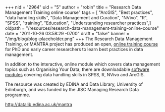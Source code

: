 +++
nid = "2964"
uid = "5"
author = "robin"
title = "Research Data Management Training online course"
tags = [ "ArcGIS", "Best practices", "data handling skills", "Data Management and Curation", "NVivo", "R", "SPSS", "training", "Education", "Understanding researcher practices",]
oldpath = "/resources/research-data-management-training-online-course"
date = "2011-10-26 03:58:29 -0700"
draft = "false"
banner = "/img/blog/blog-placeholder.png"
+++
The Research Data Management Training, or MANTRA project has produced an
open, [online training course](http://datalib.edina.ac.uk/mantra) for
PhD and early career researchers to learn best practices in data
management.

In addition to the interactive, online module which covers data
management topics such as Organising Your Data, there are downloadable
[software
modules](http://datalib.edina.ac.uk/mantra/softwarepracticals.html)
covering data handling skills in SPSS, R, NVivo and ArcGIS.

The resource was created by EDINA and Data Library, University of
Edinburgh, and was funded by the JISC Managing Research Data programme.

<http://datalib.edina.ac.uk/mantra>
